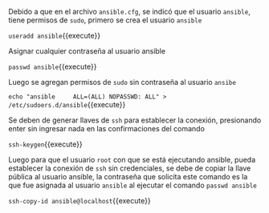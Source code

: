 Debido a que en el archivo `ansible.cfg`, se indicó que el usuario `ansible`, tiene permisos de `sudo`, primero se crea el usuario `ansible`

`useradd ansible`{{execute}}

Asignar cualquier contraseña al usuario ansible

`passwd ansible`{{execute}}

Luego se agregan permisos de `sudo` sin contraseña al usuario `ansibe`

`echo "ansible     ALL=(ALL) NOPASSWD: ALL" > /etc/sudoers.d/ansible`{{execute}}

Se deben de generar llaves de `ssh` para establecer la conexión, presionando enter sin ingresar nada en las confirmaciones del comando

`ssh-keygen`{{execute}}

Luego para que el usuario `root` con que se está ejecutando ansible, pueda establecer la conexión de `ssh` sin credenciales, se debe de copiar la  llave pública al usuario ansible, la contraseña que solicita este comando es la que fue asignada al usuario `ansible` al ejecutar el comando `passwd ansible`

`ssh-copy-id ansible@localhost`{{execute}}
